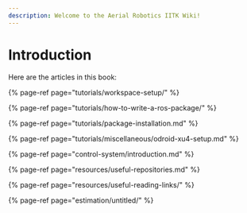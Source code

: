 ```yaml
---
description: Welcome to the Aerial Robotics IITK Wiki!
---
```


# Introduction

Here are the articles in this book:

{% page-ref page="tutorials/workspace-setup/" %}

{% page-ref page="tutorials/how-to-write-a-ros-package/" %}

{% page-ref page="tutorials/package-installation.md" %}

{% page-ref page="tutorials/miscellaneous/odroid-xu4-setup.md" %}

{% page-ref page="control-system/introduction.md" %}

{% page-ref page="resources/useful-repositories.md" %}

{% page-ref page="resources/useful-reading-links/" %}

{% page-ref page="estimation/untitled/" %}

